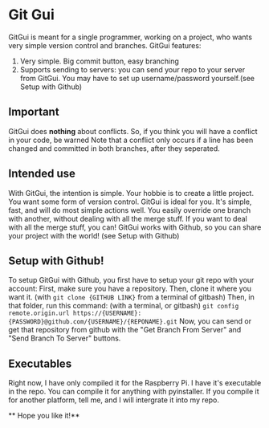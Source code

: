 Git Gui
========
GitGui is meant for a single programmer, working on a project, who wants very simple version control and branches.
GitGui features:
1. Very simple. Big commit button, easy branching
2. Supports sending to servers: you can send your repo to your server from GitGui. You may have to set up username/password yourself.(see Setup with Github)


Important
----------
GitGui does **nothing** about conflicts. So, if you think you will have a conflict in your code, be warned
Note that a conflict only occurs if a line has been changed and committed in both branches, after they seperated.


Intended use
--------------
With GitGui, the intention is simple. Your hobbie is to create a little project. You want some form of version control.
GitGui is ideal for you. It's simple, fast, and will do most simple actions well.
You easily override one branch with another, without dealing with all the merge stuff. If you want to deal with all the merge stuff, you can!
GitGui works with Github, so you can share your project with the world! (see Setup with Github)

Setup with Github!
-----------------------
To setup GitGui with Github, you first have to setup your git repo with your account:
First, make sure you have a repository.
Then, clone it where you want it. (with ``git clone {GITHUB LINK}`` from a terminal of gitbash)
Then, in that folder, run this command: (with a terminal, or gitbash)
``
git config remote.origin.url https://{USERNAME}:{PASSWORD}@github.com/{USERNAME}/{REPONAME}.git
``
Now, you can send or get that repository from github with the "Get Branch From Server" and "Send Branch To Server" buttons.

Executables
------------
Right now, I have only compiled it for the Raspberry Pi. I have it's executable in the repo.
You can compile it for anything with pyinstaller. If you compile it for another platform, tell me, and I will intergrate it into my repo.


** Hope you like it!**